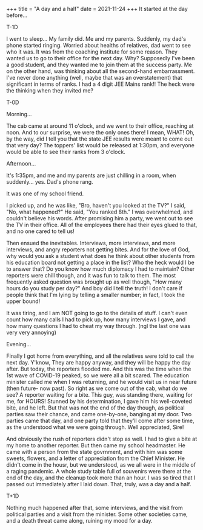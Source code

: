 +++
title = "A day and a half"
date = 2021-11-24
+++
It started at the day before...

T-1D

I went to sleep... My family did. Me and my parents. Suddenly, my dad's phone started ringing. Worried about healths of relatives, dad went to see who it was. It was from the coaching institute for some reason. They wanted us to go to their office for the next day.
Why? Supposedly I've been a good student, and they wanted me to join them at the success party. Me on the other hand, was thinking about all the second-hand embarrassment. I've never done anything (well, maybe that was an overstatement) that significant in terms of ranks. I had a 4 digit JEE Mains rank!! The heck were the thinking when they invited me?

T-0D

Morning...

The cab came at around 11 o'clock, and we went to their office, reaching at noon. And to our surprise, we were the only ones there! I mean, WHAT! Oh, by the way, did I tell you that the state JEE results were meant to come out that very day? The toppers' list would be released at 1:30pm, and everyone would be able to see their ranks from 3 o'clock.

Afternoon...

It's 1:35pm, and me and my parents are just chilling in a room, when suddenly... yes. Dad's phone rang.

It was one of my school friend.

I picked up, and he was like, "Bro, haven't you looked at the TV?" I said, "No, what happened?"
He said, "You ranked 8th."
I was overwhelmed, and couldn't believe his words. After promising him a party, we went out to see the TV in their office. All of the employees there had their eyes glued to that, and no one cared to tell us!

Then ensued the inevitables. Interviews, more interviews, and more interviews, and angry reporters not getting bites. And for the love of God, why would you ask a student what does he think about other students from his education board not getting a place in the list? Who the heck would I be to answer that? Do you know how much diplomacy I had to maintain? Other reporters were chill though, and it was fun to talk to them. The most frequently asked question was brought up as well though, "How many hours do you study per day?" And boy did I tell the truth! I don't care if people think that I'm lying by telling a smaller number; in fact, I took the upper bound!

It was tiring, and I am NOT going to go to the details of stuff. I can't even count how many calls I had to pick up, how many interviews I gave, and how many questions I had to cheat my way through. (ngl the last one was very very annoying)

Evening...

Finally I got home from everything, and all the relatives were told to call the next day. Y'know, They are happy anyway, and they will be happy the day after. But today, the reporters flooded me. And this was the time when the 1st wave of COVID-19 peaked, so we were all a bit scared. The education minister called me when I was returning, and he would visit us in near future (then future- now past). So right as we come out of the cab, what do we see? A reporter waiting for a bite. This guy, was standing there, waiting for me, for HOURS! Stunned by his determination, I gave him his well-coveted bite, and he left. But that was not the end of the day though, as political parties saw their chance, and came one-by-one, banging at my door. Two parties came that day, and one party told that they'll come after some time, as the understood what we were going through. Well appreciated, Sire!

And obviously the rush of reporters didn't stop as well. I had to give a bite at my home to another reporter. But then came my school headmaster. He came with a person from the state govrnment, and with him was some sweets, flowers, and a letter of appreciation from the Chief Minister. He didn't come in the housr, but we understood, as we all were in the middle of a raging pandemic. A whole study table full of souvenirs were there at the end of the day, and the cleanup took more than an hour. I was so tired that I passed out immediately after I laid down. That, truly, was a day and a half.

T+1D

Nothing much happened after that, some interviews, and the visit from political parties and a visit from the minister. Some other societies came, and a death threat came along, ruining my mood for a day.
